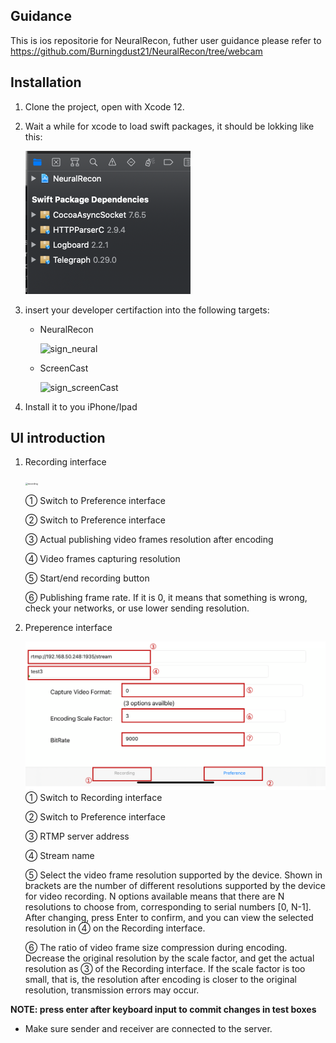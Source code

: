 ## Guidance

This is ios repositorie for NeuralRecon, futher user guidance please refer to https://github.com/Burningdust21/NeuralRecon/tree/webcam

## Installation

1. Clone the project, open with Xcode 12.

2. Wait a while for xcode to load swift packages, it should be lokking like this:

   <img src="images/SPM.png" alt="SPM" style="zoom:50%;" />

3. insert your developer certifaction into the following targets:

   - NeuralRecon

     ![sign_neural](/Users/bytedance/Documents/glossory/webcam_ios/webcam_ios/images/sign_neural.png)

   - ScreenCast

     ![sign_screenCast](/Users/bytedance/Documents/glossory/webcam_ios/webcam_ios/images/sign_screenCast.png)

4. Install it to you iPhone/Ipad

   

## UI introduction 

1. Recording interface

   <img src="images/recording.png" alt="recording" style="zoom: 25%;" />

   ① Switch to Preference interface

   ② Switch to Preference interface

   ③ Actual publishing video frames resolution after encoding

   ④ Video frames capturing resolution

   ⑤ Start/end recording button

   ⑥ Publishing frame rate. If it is 0, it means that something is wrong, check your networks, or use lower sending resolution.

2. Preperence interface

   ![preference](images/preference.png)① Switch to Recording interface

   ② Switch to Preference interface

   ③ RTMP server address

   ④ Stream name 

   ⑤ Select the video frame resolution supported by the device. Shown in brackets are the number of different resolutions supported by the device for video recording. N options available means that there are N resolutions to choose from, corresponding to serial numbers [0, N-1]. After changing, press Enter to confirm, and you can view the selected resolution in ④ on the Recording interface.

   ⑥ The ratio of video frame size compression during encoding. Decrease the original resolution by the scale factor, and get the actual resolution as ③ of the Recording interface. If the scale factor is too small, that is, the resolution after encoding is closer to the original resolution, transmission errors may occur.

**NOTE:  press enter after keyboard input to commit changes in test boxes** 

- Make sure sender and receiver are connected to the server.

